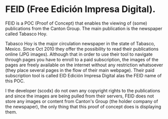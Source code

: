 # FEID (Free Edición Impresa Digital).

FEID is a POC (Proof of Concept) that enables the viewing of (some) publications from the Canton Group. The main publication is the newspaper called Tabasco Hoy. 

Tabasco Hoy is the major circulation newspaper in the state of Tabasco, Mexico. Since Oct 2010 they offer the possibility to read their publications online (JPG images). Although that in order to use their tool to navigate through pages you have to enroll to a paid subscription, the images of the pages are freely available on the internet without any restriction whatsoever (they place several pages in the flow of their main webpage). Their paid subscription tool is called EID Edición Impresa Digital alas the FEID name of this POC.

I the developer (scodx) do not own any copyright rights to the publications and since the images are being pulled from their servers, FEID does not store any images or content from Canton's Group (the holder company of the newspaper), the only thing that this proof of concept does is displaying them.
